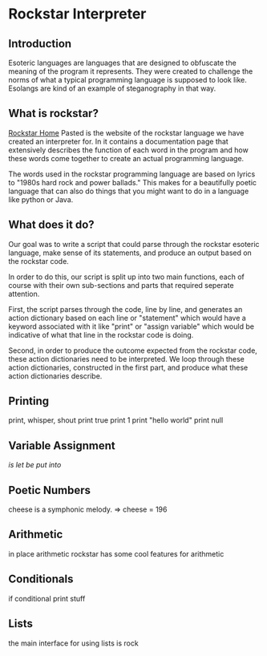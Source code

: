 # Rockstar Interpreter 

## Introduction 

Esoteric languages are languages that are designed to obfuscate the meaning of the program it represents. They were created to challenge the norms
of what a typical programming language is supposed to look like. Esolangs are kind of an example of steganography in that way. 

## What is rockstar? 
[Rockstar Home](https://codewithrockstar.com/) 
Pasted is the website of the rockstar language we have created an interpreter for. In it contains a documentation page that extensively describes the function of each word in the program and how these words come 
together to create an actual programming language. 

The words used in the rockstar programming language are based on lyrics to "1980s hard rock and power ballads." This makes for a beautifully poetic language that can also do things that you might want to do in a language 
like python or Java. 

## What does it do? 
Our goal was to write a script that could parse through the rockstar esoteric language, make sense of its statements, and produce an output based on the rockstar code. 

In order to do this, our script is split up into two main functions, each of course with their own sub-sections and parts that required seperate attention. 

First, the script parses through the code, line by line, and generates an action dictionary based on each line or "statement" which would have a keyword associated with it like "print" or "assign variable" which would be 
indicative of what that line in the rockstar code is doing. 

Second, in order to produce the outcome expected from the rockstar code, these action dictionaries need to be interpreted. We loop through these action dictionaries, constructed in the first part, and produce what these 
action dictionaries describe. 

## Printing 
print, whisper, shout 
print true 
print 1
print "hello world"
print null

## Variable Assignment 
<var> is <exp>
let <var> be <exp>
put <exp> into <var>

## Poetic Numbers
cheese is a symphonic melody. => cheese = 196

## Arithmetic 
in place arithmetic
rockstar has some cool features for arithmetic

## Conditionals
if conditional print stuff

## Lists
the main interface for using lists is rock 


